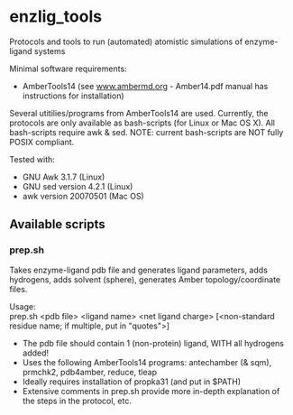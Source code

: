 enzlig_tools
============

Protocols and tools to run (automated) atomistic simulations of enzyme-ligand systems

Minimal software requirements:
- AmberTools14 (see www.ambermd.org - Amber14.pdf manual has instructions for installation)

Several utitilies/programs from AmberTools14 are used.
Currently, the protocols are only available as bash-scripts (for Linux or Mac OS X).
All bash-scripts require awk & sed.
NOTE: current bash-scripts are NOT fully POSIX compliant.

Tested with:
- GNU Awk 3.1.7 (Linux)
- GNU sed version 4.2.1 (Linux)
- awk version 20070501 (Mac OS)


## Available scripts
### prep.sh
Takes enzyme-ligand pdb file and generates ligand parameters, adds hydrogens, adds solvent (sphere), generates Amber topology/coordinate files.

  Usage:  
  prep.sh \<pdb file\> \<ligand name\> \<net ligand charge\> [\<non-standard residue name; if multiple, put in "quotes"\>]
- The pdb file should contain 1 (non-protein) ligand, WITH all hydrogens added!
- Uses the following AmberTools14 programs: antechamber (& sqm), prmchk2, pdb4amber, reduce, tleap 
- Ideally requires installation of propka31 (and put in $PATH)
- Extensive comments in prep.sh provide more in-depth explanation of the steps in the protocol, etc.

